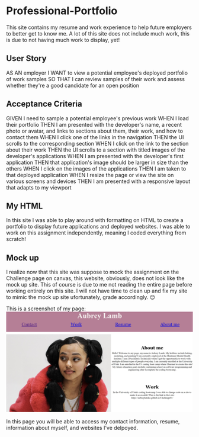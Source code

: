 # Professional-Portfolio
This site contains my resume and work experience to help future employers to better get to know me. 
A lot of this site does not include much work, this is due to not having much work to display, yet! 

## User Story 

AS AN employer
I WANT to view a potential employee's deployed portfolio of work samples
SO THAT I can review samples of their work and assess whether they're a good candidate for an open position

## Acceptance Criteria 

GIVEN I need to sample a potential employee's previous work
WHEN I load their portfolio
THEN I am presented with the developer's name, a recent photo or avatar, and links to sections about them, their work, and how to contact them
WHEN I click one of the links in the navigation
THEN the UI scrolls to the corresponding section
WHEN I click on the link to the section about their work
THEN the UI scrolls to a section with titled images of the developer's applications
WHEN I am presented with the developer's first application
THEN that application's image should be larger in size than the others
WHEN I click on the images of the applications
THEN I am taken to that deployed application
WHEN I resize the page or view the site on various screens and devices
THEN I am presented with a responsive layout that adapts to my viewport

## My HTML 
 In this site I was able to play around with formatting on HTML to create a portfolio to display future applications and deployed websites. 
I was able to work on this assignment independently, meaning I coded everything from scratch! 

## Mock up 
I realize now that this site was suppose to mock the assignment on the Challenge page on canvas, this website, obviously, does not look like the mock up site. This of course is due to me not reading the entire page before working entirely on this site. I will not have time to clean up and fix my site to mimic the mock up site ufortunately, grade accordingly. 😔

This is a screenshot of my page: ![mypage](assets/css/Screenshotty.jpg)

In this page you will be able to access my contact information, resume, information about myself, and websites I've delpoyed. 

